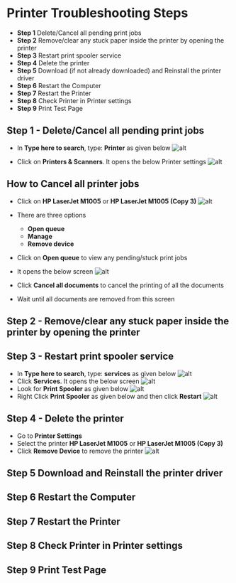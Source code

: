# Printer Troubleshooting Steps

* **Step 1** Delete/Cancel all pending print jobs
* **Step 2** Remove/clear any stuck paper inside the printer by opening the printer
* **Step 3** Restart print spooler service
* **Step 4** Delete the printer
* **Step 5** Download (if not already downloaded) and Reinstall the printer driver
* **Step 6** Restart the Computer
* **Step 7** Restart the Printer
* **Step 8** Check Printer in Printer settings
* **Step 9** Print Test Page

## Step 1 - Delete/Cancel all pending print jobs

* In **Type here to search**, type: **Printer** as given below
![alt](images/computer-tips_000021.png)

* Click on **Printers & Scanners**. It opens the below Printer settings
![alt](images/computer-tips_000022.png)

## How to Cancel all printer jobs

* Click on **HP LaserJet M1005** or **HP LaserJet M1005 (Copy 3)**
![alt](images/computer-tips_000023.png)

* There are three options
  * **Open queue**
  * **Manage**
  * **Remove device**
* Click on **Open queue** to view any pending/stuck print jobs
* It opens the below screen
![alt](images/computer-tips_000026.png)
* Click **Cancel all documents** to cancel the printing of all the documents
* Wait until all documents are removed from this screen

## Step 2 - Remove/clear any stuck paper inside the printer by opening the printer

## Step 3 - Restart print spooler service

* In **Type here to search**, type: **services** as given below
![alt](images/computer-tips_000027.png)
* Click **Services**. It opens the below screen
![alt](images/computer-tips_000028.png)
* Look for **Print Spooler** as given below
![alt](images/computer-tips_000029.png)
* Right Click **Print Spooler** as given below and then click **Restart**
![alt](images/computer-tips_000030.png)


## Step 4 - Delete the printer

* Go to **Printer Settings**
* Select the printer **HP LaserJet M1005** or **HP LaserJet M1005 (Copy 3)**
* Click **Remove Device** to remove the printer
![alt](images/computer-tips_000031.png)

## Step 5 Download and Reinstall the printer driver

## Step 6 Restart the Computer

## Step 7 Restart the Printer

## Step 8 Check Printer in Printer settings

## Step 9 Print Test Page
